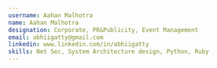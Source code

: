 ```yaml
---
username: Aahan Malhotra 
name: Aahan Malhotra
designation: Corporate, PR&Publicity, Event Management
email: abhiigatty@gmail.com
linkedin: www.linkedin.com/in/abhiigatty
skills: Net Sec, System Architecture design, Python, Ruby
---
```

